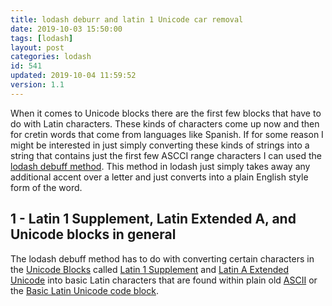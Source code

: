 ```yaml
---
title: lodash deburr and latin 1 Unicode car removal
date: 2019-10-03 15:50:00
tags: [lodash]
layout: post
categories: lodash
id: 541
updated: 2019-10-04 11:59:52
version: 1.1
---
```


When it comes to Unicode blocks there are the first few blocks that have to do with Latin characters. These kinds of characters come up now and then for cretin words that come from languages like Spanish. If for some reason I might be interested in just simply converting these kinds of strings into a string that contains just the first few ASCCI range characters I can used the [lodash debuff method](https://lodash.com/docs/4.17.15#deburr). This method in lodash just simply takes away any additional accent over a letter and just converts into a plain English style form of the word.

<!-- more -->

## 1 - Latin 1 Supplement, Latin Extended A, and Unicode blocks in general

The lodash debuff method has to do with converting certain characters in the [Unicode Blocks](https://en.wikipedia.org/wiki/Unicode_block) called [Latin 1 Supplement](https://en.wikipedia.org/wiki/Latin-1_Supplement_(Unicode_block)#Character_table) and [Latin A Extended Unicode](https://en.wikipedia.org/wiki/Latin_Extended-A) into basic Latin characters that are found within plain old [ASCII](https://en.wikipedia.org/wiki/ASCII) or the [Basic Latin Unicode code block](https://en.wikipedia.org/wiki/Basic_Latin_(Unicode_block)).